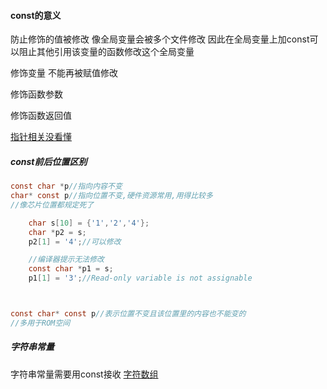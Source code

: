 #### const的意义
防止修饰的值被修改
像全局变量会被多个文件修改
因此在全局变量上加const可以阻止其他引用该变量的函数修改这个全局变量


修饰变量
不能再被赋值修改

修饰函数参数

修饰函数返回值

[指针相关没看懂](https://blog.csdn.net/little_rookie__/article/details/111873494?ops_request_misc=%257B%2522request%255Fid%2522%253A%2522167781273916800222850109%2522%252C%2522scm%2522%253A%252220140713.130102334..%2522%257D&request_id=167781273916800222850109&biz_id=0&utm_medium=distribute.pc_search_result.none-task-blog-2~all~top_positive~default-2-111873494-null-null.142^v73^pc_search_v2,201^v4^add_ask,239^v2^insert_chatgpt&utm_term=const%E5%85%B3%E9%94%AE%E5%AD%97&spm=1018.2226.3001.4187)

##### const前后位置区别
```c
const char *p//指向内容不变
char* const p//指向位置不变,硬件资源常用,用得比较多
//像芯片位置都规定死了

    char s[10] = {'1','2','4'};
    char *p2 = s;
    p2[1] = '4';//可以修改

    //编译器提示无法修改
    const char *p1 = s;
    p1[1] = '3';//Read-only variable is not assignable



const char* const p//表示位置不变且该位置里的内容也不能变的
//多用于ROM空间
```

##### 字符串常量
字符串常量需要用const接收
[字符数组](./数组#####字符数组的定义方式)